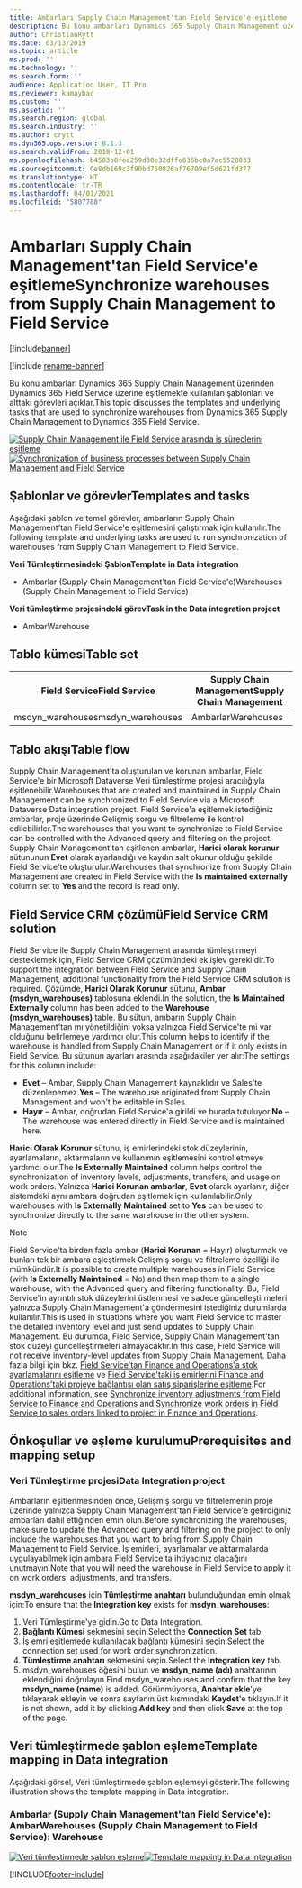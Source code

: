 ```yaml
---
title: Ambarları Supply Chain Management'tan Field Service'e eşitleme
description: Bu konu ambarları Dynamics 365 Supply Chain Management üzerinden Dynamics 365 Field Service üzerine eşitlemekte kullanılan şablonları ve alttaki görevleri açıklar.
author: ChristianRytt
ms.date: 03/13/2019
ms.topic: article
ms.prod: ''
ms.technology: ''
ms.search.form: ''
audience: Application User, IT Pro
ms.reviewer: kamaybac
ms.custom: ''
ms.assetid: ''
ms.search.region: global
ms.search.industry: ''
ms.author: crytt
ms.dyn365.ops.version: 8.1.3
ms.search.validFrom: 2018-12-01
ms.openlocfilehash: b4503b0fea259d30e32dffe636bc0a7ac5528033
ms.sourcegitcommit: 0e8db169c3f90bd750826af76709ef5d621fd377
ms.translationtype: HT
ms.contentlocale: tr-TR
ms.lasthandoff: 04/01/2021
ms.locfileid: "5807788"
---
```

# <a name="synchronize-warehouses-from-supply-chain-management-to-field-service"></a><span data-ttu-id="179fa-103">Ambarları Supply Chain Management'tan Field Service'e eşitleme</span><span class="sxs-lookup"><span data-stu-id="179fa-103">Synchronize warehouses from Supply Chain Management to Field Service</span></span>

[!include[banner](../includes/banner.md)]

[!include [rename-banner](~/includes/cc-data-platform-banner.md)]

<span data-ttu-id="179fa-104">Bu konu ambarları Dynamics 365 Supply Chain Management üzerinden Dynamics 365 Field Service üzerine eşitlemekte kullanılan şablonları ve alttaki görevleri açıklar.</span><span class="sxs-lookup"><span data-stu-id="179fa-104">This topic discusses the templates and underlying tasks that are used to synchronize warehouses from Dynamics 365 Supply Chain Management to Dynamics 365 Field Service.</span></span>

<span data-ttu-id="179fa-105">[![Supply Chain Management ile Field Service arasında iş süreçlerini eşitleme](./media/FSWarehouseOW.png)](./media/FSWarehouseOW.png)</span><span class="sxs-lookup"><span data-stu-id="179fa-105">[![Synchronization of business processes between Supply Chain Management and Field Service](./media/FSWarehouseOW.png)](./media/FSWarehouseOW.png)</span></span>

## <a name="templates-and-tasks"></a><span data-ttu-id="179fa-106">Şablonlar ve görevler</span><span class="sxs-lookup"><span data-stu-id="179fa-106">Templates and tasks</span></span>
<span data-ttu-id="179fa-107">Aşağıdaki şablon ve temel görevler, ambarların Supply Chain Management'tan Field Service'e eşitlemesini çalıştırmak için kullanılır.</span><span class="sxs-lookup"><span data-stu-id="179fa-107">The following template and underlying tasks are used to run synchronization of warehouses from Supply Chain Management to Field Service.</span></span>

<span data-ttu-id="179fa-108">**Veri Tümleştirmesindeki Şablon**</span><span class="sxs-lookup"><span data-stu-id="179fa-108">**Template in Data integration**</span></span>
- <span data-ttu-id="179fa-109">Ambarlar (Supply Chain Management'tan Field Service'e)</span><span class="sxs-lookup"><span data-stu-id="179fa-109">Warehouses (Supply Chain Management to Field Service)</span></span>

<span data-ttu-id="179fa-110">**Veri tümleştirme projesindeki görev**</span><span class="sxs-lookup"><span data-stu-id="179fa-110">**Task in the Data integration project**</span></span>
- <span data-ttu-id="179fa-111">Ambar</span><span class="sxs-lookup"><span data-stu-id="179fa-111">Warehouse</span></span>

## <a name="table-set"></a><span data-ttu-id="179fa-112">Tablo kümesi</span><span class="sxs-lookup"><span data-stu-id="179fa-112">Table set</span></span>
| <span data-ttu-id="179fa-113">Field Service</span><span class="sxs-lookup"><span data-stu-id="179fa-113">Field Service</span></span>    | <span data-ttu-id="179fa-114">Supply Chain Management</span><span class="sxs-lookup"><span data-stu-id="179fa-114">Supply Chain Management</span></span>                 |
|------------------|----------------------------------------|
| <span data-ttu-id="179fa-115">msdyn_warehouses</span><span class="sxs-lookup"><span data-stu-id="179fa-115">msdyn_warehouses</span></span> | <span data-ttu-id="179fa-116">Ambarlar</span><span class="sxs-lookup"><span data-stu-id="179fa-116">Warehouses</span></span>                             |

## <a name="table-flow"></a><span data-ttu-id="179fa-117">Tablo akışı</span><span class="sxs-lookup"><span data-stu-id="179fa-117">Table flow</span></span>
<span data-ttu-id="179fa-118">Supply Chain Management'ta oluşturulan ve korunan ambarlar, Field Service'e bir Microsoft Dataverse Veri tümleştirme projesi aracılığıyla eşitlenebilir.</span><span class="sxs-lookup"><span data-stu-id="179fa-118">Warehouses that are created and maintained in Supply Chain Management can be synchronized to Field Service via a Microsoft Dataverse Data integration project.</span></span> <span data-ttu-id="179fa-119">Field Service'a eşitlemek istediğiniz ambarlar, proje üzerinde Gelişmiş sorgu ve filtreleme ile kontrol edilebilirler.</span><span class="sxs-lookup"><span data-stu-id="179fa-119">The warehouses that you want to synchronize to Field Service can be controlled with the Advanced query and filtering on the project.</span></span> <span data-ttu-id="179fa-120">Supply Chain Management'tan eşitlenen ambarlar, **Harici olarak korunur** sütununun **Evet** olarak ayarlandığı ve kaydın salt okunur olduğu şekilde Field Service'te oluşturulur.</span><span class="sxs-lookup"><span data-stu-id="179fa-120">Warehouses that synchronize from Supply Chain Management are created in Field Service with the **Is maintained externally** column set to **Yes** and the record is read only.</span></span>

## <a name="field-service-crm-solution"></a><span data-ttu-id="179fa-121">Field Service CRM çözümü</span><span class="sxs-lookup"><span data-stu-id="179fa-121">Field Service CRM solution</span></span>
<span data-ttu-id="179fa-122">Field Service ile Supply Chain Management arasında tümleştirmeyi desteklemek için, Field Service CRM çözümündeki ek işlev gereklidir.</span><span class="sxs-lookup"><span data-stu-id="179fa-122">To support the integration between Field Service and Supply Chain Management, additional functionality from the Field Service CRM solution is required.</span></span> <span data-ttu-id="179fa-123">Çözümde, **Harici Olarak Korunur** sütunu, **Ambar (msdyn_warehouses)** tablosuna eklendi.</span><span class="sxs-lookup"><span data-stu-id="179fa-123">In the solution, the **Is Maintained Externally** column has been added to the **Warehouse (msdyn_warehouses)** table.</span></span> <span data-ttu-id="179fa-124">Bu sütun, ambarın Supply Chain Management'tan mı yönetildiğini yoksa yalnızca Field Service'te mi var olduğunu belirlemeye yardımcı olur.</span><span class="sxs-lookup"><span data-stu-id="179fa-124">This column helps to identify if the warehouse is handled from Supply Chain Management or if it only exists in Field Service.</span></span> <span data-ttu-id="179fa-125">Bu sütunun ayarları arasında aşağıdakiler yer alır:</span><span class="sxs-lookup"><span data-stu-id="179fa-125">The settings for this column include:</span></span>
- <span data-ttu-id="179fa-126">**Evet** – Ambar, Supply Chain Management kaynaklıdır ve Sales'te düzenlenemez.</span><span class="sxs-lookup"><span data-stu-id="179fa-126">**Yes** – The warehouse originated from Supply Chain Management and won't be editable in Sales.</span></span>
- <span data-ttu-id="179fa-127">**Hayır** – Ambar, doğrudan Field Service'a girildi ve burada tutuluyor.</span><span class="sxs-lookup"><span data-stu-id="179fa-127">**No** – The warehouse was entered directly in Field Service and is maintained here.</span></span>

<span data-ttu-id="179fa-128">**Harici Olarak Korunur** sütunu, iş emirlerindeki stok düzeylerinin, ayarlamaların, aktarmaların ve kullanımın eşitlemesini kontrol etmeye yardımcı olur.</span><span class="sxs-lookup"><span data-stu-id="179fa-128">The **Is Externally Maintained** column helps control the synchronization of inventory levels, adjustments, transfers, and usage on work orders.</span></span> <span data-ttu-id="179fa-129">Yalnızca **Harici Korunan ambarlar**, **Evet** olarak ayarlanır, diğer sistemdeki aynı ambara doğrudan eşitlemek için kullanılabilir.</span><span class="sxs-lookup"><span data-stu-id="179fa-129">Only warehouses with **Is Externally Maintained** set to **Yes** can be used to synchronize directly to the same warehouse in the other system.</span></span> 

> [!NOTE]
> <span data-ttu-id="179fa-130">Field Service'ta birden fazla ambar (**Harici Korunan** = Hayır) oluşturmak ve bunları tek bir ambara eşleştirmek Gelişmiş sorgu ve filtreleme özelliği ile mümkündür.</span><span class="sxs-lookup"><span data-stu-id="179fa-130">It is possible to create multiple warehouses in Field Service (with **Is Externally Maintained** = No) and then map them to a single warehouse, with the Advanced query and filtering functionality.</span></span> <span data-ttu-id="179fa-131">Bu, Field Service'in ayrıntılı stok düzeylerini üstlenmesi ve sadece güncelleştirmeleri yalnızca Supply Chain Management'a göndermesini istediğiniz durumlarda kullanılır.</span><span class="sxs-lookup"><span data-stu-id="179fa-131">This is used in situations where you want Field Service to master the detailed inventory level and just send updates to Supply Chain Management.</span></span> <span data-ttu-id="179fa-132">Bu durumda, Field Service, Supply Chain Management'tan stok düzeyi güncelleştirmeleri almayacaktır.</span><span class="sxs-lookup"><span data-stu-id="179fa-132">In this case, Field Service will not receive inventory-level updates from Supply Chain Management.</span></span> <span data-ttu-id="179fa-133">Daha fazla bilgi için bkz. [Field Service'tan Finance and Operations'a stok ayarlamalarını eşitleme](https://docs.microsoft.com/dynamics365/unified-operations/supply-chain/sales-marketing/synchronize-inventory-adjustments) ve [Field Service'taki iş emirlerini Finance and Operations'taki projeye bağlantısı olan satış siparişlerine eşitleme](https://docs.microsoft.com/dynamics365/unified-operations/supply-chain/sales-marketing/field-service-work-order).</span><span class="sxs-lookup"><span data-stu-id="179fa-133">For additional information, see [Synchronize inventory adjustments from Field Service to Finance and Operations](https://docs.microsoft.com/dynamics365/unified-operations/supply-chain/sales-marketing/synchronize-inventory-adjustments) and [Synchronize work orders in Field Service to sales orders linked to project in Finance and Operations](https://docs.microsoft.com/dynamics365/unified-operations/supply-chain/sales-marketing/field-service-work-order).</span></span>

## <a name="prerequisites-and-mapping-setup"></a><span data-ttu-id="179fa-134">Önkoşullar ve eşleme kurulumu</span><span class="sxs-lookup"><span data-stu-id="179fa-134">Prerequisites and mapping setup</span></span>
### <a name="data-integration-project"></a><span data-ttu-id="179fa-135">Veri Tümleştirme projesi</span><span class="sxs-lookup"><span data-stu-id="179fa-135">Data Integration project</span></span>
<span data-ttu-id="179fa-136">Ambarların eşitlenmesinden önce, Gelişmiş sorgu ve filtrelemenin proje üzerinde yalnızca Supply Chain Management'tan Field Service'e getirdiğiniz ambarları dahil ettiğinden emin olun.</span><span class="sxs-lookup"><span data-stu-id="179fa-136">Before synchronizing the warehouses, make sure to update the Advanced query and filtering on the project to only include the warehouses that you want to bring from Supply Chain Management to Field Service.</span></span> <span data-ttu-id="179fa-137">İş emirleri, ayarlamalar ve aktarmalarda uygulayabilmek için ambara Field Service'ta ihtiyacınız olacağını unutmayın.</span><span class="sxs-lookup"><span data-stu-id="179fa-137">Note that you will need the warehouse in Field Service to apply it on work orders, adjustments, and transfers.</span></span>  

<span data-ttu-id="179fa-138">**msdyn_warehouses** için **Tümleştirme anahtarı** bulunduğundan emin olmak için:</span><span class="sxs-lookup"><span data-stu-id="179fa-138">To ensure that the **Integration key** exists for **msdyn_warehouses**:</span></span>
1. <span data-ttu-id="179fa-139">Veri Tümleştirme'ye gidin.</span><span class="sxs-lookup"><span data-stu-id="179fa-139">Go to Data Integration.</span></span>
2. <span data-ttu-id="179fa-140">**Bağlantı Kümesi** sekmesini seçin.</span><span class="sxs-lookup"><span data-stu-id="179fa-140">Select the **Connection Set** tab.</span></span>
3. <span data-ttu-id="179fa-141">İş emri eşitlemede kullanılacak bağlantı kümesini seçin.</span><span class="sxs-lookup"><span data-stu-id="179fa-141">Select the connection set used for work order synchronization.</span></span>
4. <span data-ttu-id="179fa-142">**Tümleştirme anahtarı** sekmesini seçin.</span><span class="sxs-lookup"><span data-stu-id="179fa-142">Select the **Integration key** tab.</span></span>
5. <span data-ttu-id="179fa-143">msdyn_warehouses öğesini bulun ve **msdyn_name (adı)** anahtarının eklendiğini doğrulayın.</span><span class="sxs-lookup"><span data-stu-id="179fa-143">Find msdyn_warehouses and confirm that the key **msdyn_name (name)** is added.</span></span> <span data-ttu-id="179fa-144">Görünmüyorsa, **Anahtar ekle**'ye tıklayarak ekleyin ve sonra sayfanın üst kısmındaki **Kaydet**'e tıklayın.</span><span class="sxs-lookup"><span data-stu-id="179fa-144">If it is not shown, add it by clicking **Add key** and then click **Save** at the top of the page.</span></span>

## <a name="template-mapping-in-data-integration"></a><span data-ttu-id="179fa-145">Veri tümleştirmede şablon eşleme</span><span class="sxs-lookup"><span data-stu-id="179fa-145">Template mapping in Data integration</span></span>

<span data-ttu-id="179fa-146">Aşağıdaki görsel, Veri tümleştirmede şablon eşlemeyi gösterir.</span><span class="sxs-lookup"><span data-stu-id="179fa-146">The following illustration shows the template mapping in Data integration.</span></span>

### <a name="warehouses-supply-chain-management-to-field-service-warehouse"></a><span data-ttu-id="179fa-147">Ambarlar (Supply Chain Management'tan Field Service'e): Ambar</span><span class="sxs-lookup"><span data-stu-id="179fa-147">Warehouses (Supply Chain Management to Field Service): Warehouse</span></span>

<span data-ttu-id="179fa-148">[![Veri tümleştirmede şablon eşleme](./media/Warehouse1.png)](./media/Warehouse1.png)</span><span class="sxs-lookup"><span data-stu-id="179fa-148">[![Template mapping in Data integration](./media/Warehouse1.png)](./media/Warehouse1.png)</span></span>


[!INCLUDE[footer-include](../../includes/footer-banner.md)]